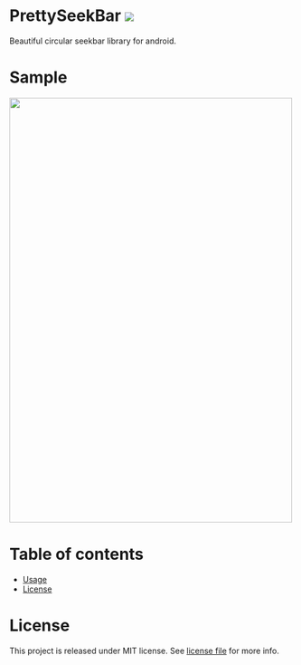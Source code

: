 # PrettySeekBar [![](https://jitpack.io/v/v-adhithyan/PrettySeekBar.svg)](https://jitpack.io/#v-adhithyan/PrettySeekBar)


Beautiful circular seekbar library for android.

# Sample

<img src="https://raw.githubusercontent.com/v-adhithyan/PrettySeekBar/master/screen-capture/screen-recording.gif" width="500" height="750" align="center"/>

# Table of contents

* [Usage](#usage)
* [License](#license)

# License

This project is released under MIT license. See [license file]() for more info.
